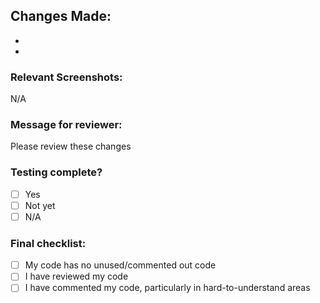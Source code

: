 ## Changes Made:
-
- 

### Relevant Screenshots:
N/A

### Message for reviewer:
Please review these changes

### Testing complete?
- [ ] Yes
- [ ] Not yet
- [ ] N/A

### Final checklist:
- [ ] My code has no unused/commented out code
- [ ] I have reviewed my code
- [ ] I have commented my code, particularly in hard-to-understand areas
